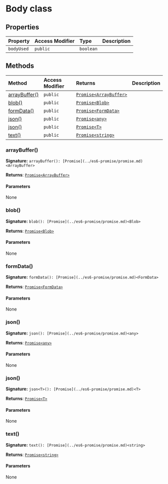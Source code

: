 # Body class









## Properties

| Property	   | Access Modifier | Type	| Description|
|:-------------|:----|:-------|:-----------|
|`bodyUsed`     | `public` | `boolean` |  |




## Methods

| Method	   | Access Modifier | Returns	| Description|
|:-------------|:----|:-------|:-----------|
|[arrayBuffer()](arraybuffer())     | `public` | [`Promise<ArrayBuffer>`](../es6-promise/promise.md) |  |
|[blob()](blob())     | `public` | [`Promise<Blob>`](../es6-promise/promise.md) |  |
|[formData()](formdata())     | `public` | [`Promise<FormData>`](../es6-promise/promise.md) |  |
|[json()](json())     | `public` | [`Promise<any>`](../es6-promise/promise.md) |  |
|[json<T>()](json<t>())     | `public` | [`Promise<T>`](../es6-promise/promise.md) |  |
|[text()](text())     | `public` | [`Promise<string>`](../es6-promise/promise.md) |  |





### arrayBuffer()



**Signature:** ``arrayBuffer(): [Promise](../es6-promise/promise.md)<ArrayBuffer>``

**Returns**: [`Promise<ArrayBuffer>`](../es6-promise/promise.md)



#### Parameters
None


### blob()



**Signature:** ``blob(): [Promise](../es6-promise/promise.md)<Blob>``

**Returns**: [`Promise<Blob>`](../es6-promise/promise.md)



#### Parameters
None


### formData()



**Signature:** ``formData(): [Promise](../es6-promise/promise.md)<FormData>``

**Returns**: [`Promise<FormData>`](../es6-promise/promise.md)



#### Parameters
None


### json()



**Signature:** ``json(): [Promise](../es6-promise/promise.md)<any>``

**Returns**: [`Promise<any>`](../es6-promise/promise.md)



#### Parameters
None


### json<T>()



**Signature:** ``json<T>(): [Promise](../es6-promise/promise.md)<T>``

**Returns**: [`Promise<T>`](../es6-promise/promise.md)



#### Parameters
None


### text()



**Signature:** ``text(): [Promise](../es6-promise/promise.md)<string>``

**Returns**: [`Promise<string>`](../es6-promise/promise.md)



#### Parameters
None

